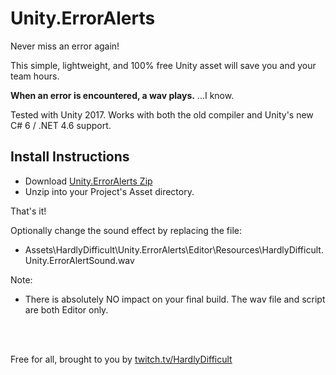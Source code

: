 # Unity.ErrorAlerts

Never miss an error again!

This simple, lightweight, and 100% free Unity asset will save you and your team hours.

**When an error is encountered, a wav plays.**
...I know.

Tested with Unity 2017.  Works with both the old compiler and Unity's new C# 6 / .NET 4.6 support.


## Install Instructions

 - Download [Unity.ErrorAlerts Zip](https://github.com/hardlydifficult/Unity.ErrorAlert/blob/master/bin/HardlyDifficult.Unity.ErrorAlert.zip?raw=true)
 - Unzip into your Project's Asset directory.

That's it!


Optionally change the sound effect by replacing the file:

  - Assets\HardlyDifficult\Unity.ErrorAlerts\Editor\Resources\HardlyDifficult.Unity.ErrorAlertSound.wav

Note:

 - There is absolutely NO impact on your final build.  The wav file and script are both Editor only.

<br><br>

Free for all, brought to you by [twitch.tv/HardlyDifficult](http://twitch.tv/HardlyDifficult)